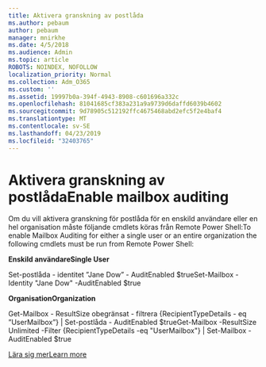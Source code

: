 ```yaml
---
title: Aktivera granskning av postlåda
ms.author: pebaum
author: pebaum
manager: mnirkhe
ms.date: 4/5/2018
ms.audience: Admin
ms.topic: article
ROBOTS: NOINDEX, NOFOLLOW
localization_priority: Normal
ms.collection: Adm_O365
ms.custom: ''
ms.assetid: 19997b0a-394f-4943-8908-c601696a332c
ms.openlocfilehash: 81041685cf383a231a9a9739d6daffd6039b4602
ms.sourcegitcommit: 9d78905c512192ffc4675468abd2efc5f2e4baf4
ms.translationtype: MT
ms.contentlocale: sv-SE
ms.lasthandoff: 04/23/2019
ms.locfileid: "32403765"
---
```

# <a name="enable-mailbox-auditing"></a><span data-ttu-id="b3f85-102">Aktivera granskning av postlåda</span><span class="sxs-lookup"><span data-stu-id="b3f85-102">Enable mailbox auditing</span></span>

<span data-ttu-id="b3f85-103">Om du vill aktivera granskning för postlåda för en enskild användare eller en hel organisation måste följande cmdlets köras från Remote Power Shell:</span><span class="sxs-lookup"><span data-stu-id="b3f85-103">To enable Mailbox Auditing for either a single user or an entire organization the following cmdlets must be run from Remote Power Shell:</span></span>
  
 <span data-ttu-id="b3f85-104">**Enskild användare**</span><span class="sxs-lookup"><span data-stu-id="b3f85-104">**Single User**</span></span>
  
<span data-ttu-id="b3f85-105">Set-postlåda - identitet ”Jane Dow” - AuditEnabled $true</span><span class="sxs-lookup"><span data-stu-id="b3f85-105">Set-Mailbox -Identity "Jane Dow" -AuditEnabled $true</span></span>
  
 <span data-ttu-id="b3f85-106">**Organisation**</span><span class="sxs-lookup"><span data-stu-id="b3f85-106">**Organization**</span></span>
  
<span data-ttu-id="b3f85-107">Get-Mailbox - ResultSize obegränsat - filtrera {RecipientTypeDetails - eq ”UserMailbox”} | Set-postlåda - AuditEnabled $true</span><span class="sxs-lookup"><span data-stu-id="b3f85-107">Get-Mailbox -ResultSize Unlimited -Filter {RecipientTypeDetails -eq "UserMailbox"} | Set-Mailbox -AuditEnabled $true</span></span>
  
[<span data-ttu-id="b3f85-108">Lära sig mer</span><span class="sxs-lookup"><span data-stu-id="b3f85-108">Learn more</span></span>](https://support.office.com/article/aaca8987-5b62-458b-9882-c28476a66918)
  

